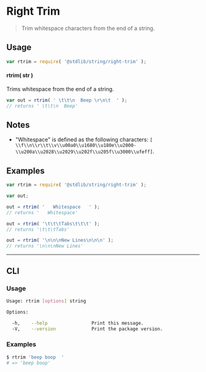 # Right Trim

> Trim whitespace characters from the end of a string.

<!-- <usage> -->

## Usage

``` javascript
var rtrim = require( '@stdlib/string/right-trim' );
```

#### rtrim( str )

Trims whitespace from the end of a string.

``` javascript
var out = rtrim( ' \t\t\n  Beep \r\n\t  ' );
// returns ' \t\t\n  Beep'
```

<!-- </usage> -->


<!-- <notes> -->

## Notes

* "Whitespace" is defined as the following characters: `[ \\f\\n\\r\\t\\v\\u00a0\\u1680\\u180e\\u2000-\\u200a\\u2028\\u2029\\u202f\\u205f\\u3000\\ufeff]`.

<!-- </notes> -->


<!-- <examples> -->

## Examples

``` javascript
var rtrim = require( '@stdlib/string/right-trim' );

var out;

out = rtrim( '   Whitespace   ' );
// returns '   Whitespace'

out = rtrim( '\t\t\tTabs\t\t\t' );
// returns '\t\t\tTabs'

out = rtrim( '\n\n\nNew Lines\n\n\n' );
// returns '\n\n\nNew Lines'
```

<!-- </examples> -->


<!-- <cli> -->

---

## CLI

<!-- <usage> -->

### Usage

``` bash
Usage: rtrim [options] string

Options:

  -h,    --help                Print this message.
  -V,    --version             Print the package version.
```

<!-- </usage> -->


<!-- <examples> -->

### Examples

``` bash
$ rtrim 'beep boop  '
# => 'beep boop'
```

<!-- </examples> -->

<!-- </cli> -->


<!-- <links> -->

<!-- </links> -->
